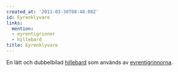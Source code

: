 ```yaml
---
created_at: '2011-03-30T08:48:08Z'
id: Eyrenklyvare
links:
  mention:
  - eyrentigrinnor
  - hillebard
title: Eyrenklyvare
---
```


En lätt och dubbelbilad [hillebard] som används av [eyrentigrinnorna].

  [hillebard]: hillebard
  [eyrentigrinnorna]: eyrentigrinnor

